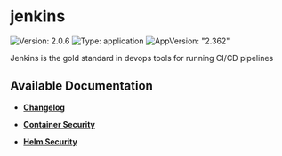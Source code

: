 # jenkins

![Version: 2.0.6](https://img.shields.io/badge/Version-2.0.6-informational?style=flat-square) ![Type: application](https://img.shields.io/badge/Type-application-informational?style=flat-square) ![AppVersion: "2.362"](https://img.shields.io/badge/AppVersion-"2.362"-informational?style=flat-square)

Jenkins is the gold standard in devops tools for running CI/CD pipelines

## Available Documentation

- [**Changelog**](CHANGELOG)

- [**Container Security**](container-security)

- [**Helm Security**](helm-security)

